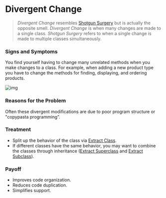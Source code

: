# Divergent Change

> *Divergent Change* resembles [Shotgun Surgery](https://sourcemaking.com/refactoring/smells/shotgun-surgery) but is actually the opposite smell. *Divergent Change* is when many changes are made to a single class. *Shotgun Surgery* refers to when a single change is made to multiple classes simultaneously.

### Signs and Symptoms

You find yourself having to change many unrelated methods when you make changes to a class. For example, when adding a new product type you have to change the methods for finding, displaying, and ordering products.

![img](https://sourcemaking.com/images/refactoring-illustrations/divergent-change-1.png)

### Reasons for the Problem

Often these divergent modifications are due to poor program structure or "copypasta programming”.

### Treatment

- Split up the behavior of the class via [Extract Class](https://sourcemaking.com/refactoring/extract-class).
-  If different classes have the same behavior, you may want to combine the classes through inheritance ([Extract Superclass](https://sourcemaking.com/refactoring/extract-superclass) and [Extract Subclass](https://sourcemaking.com/refactoring/extract-subclass)).

### Payoff

- Improves code organization.
- Reduces code duplication.
- Simplifies support.

